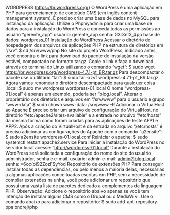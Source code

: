 WORDPRESS
(https://br.wordpress.org/)
O WordPress é uma aplicação em PHP para gerenciamento de conteúdo CMS (em inglês content management system).
É preciso criar uma base de dados no MySQL para instalação da aplicação. Utilize o Phpmyadmin para criar uma base de dados para a instalação do WordPress e conceda todas as permissões ao usuário “gerente_app”.
usuário: gerente_app
senha: G3r3nt3_4pp
base de dados: wordpress_01
Instalação do WordPress
Acessar o diretório de hospedagem dos arquivos de aplicações PHP na estrutura de diretórios em “/srv”.
$ cd /srv/www/php
No site do projeto WordPress, indicado antes, você encontra o link para download do pacote de instalação da versão estável, compactado no formato tar.gz. Copie o link e faça o download através do terminal do Linux utilizando o comando “wget”:
$ sudo wget https://br.wordpress.org/wordpress-4.7.1-pt_BR.tar.gz
Para descompactar o pacote use o utilitário “tar”:
$ sudo tar -xzvf wordpress-4.7.1-pt_BR.tar.gz
Agora vamos renomear o diretório descompactado para qualquer coisa .local:
$ sudo mv wordpress wordpress-01.local
O nome “wordpress-01.local” é apenas um exemplo, poderia ser “blog.local”.
Alterar o proprietário dos diretórios e arquivos em “/srv/www” para o usuário e grupo “www-data”
$ sudo chown www-data\: /srv/www -R
Adicionar o VirtualHost ao Apache
É preciso criar um arquivo de configuração do VirtualHost, no diretório “/etc/apache2/sites-available” e a entrada no arquivo “/etc/hosts” da mesma forma como foram criadas para as aplicações de teste APP1 e APP2.
Após a criação do VirtualHost e da entrada no arquivo “/etc/hosts” é preciso adicionar as configurações do Apache com o comando “a2ensite”:
$ sudo a2ensite wordpress-01.local.conf
Reiniciar o apache:
$ sudo systemctl restart apache2.service
Para iniciar a instalação do WordPress no servidor local acesse: “http://wordpress-01.local”
Durante a instalação do WordPress será solicitada a configuração do nome do site do usuário administrador, senha e e-mail.
usuário: admin
e-mail: admin@blog.local
senha: *6oc(oi92ZozFSyYod
Repositório de extensões PHP
Para conseguir instalar todas as dependências, ou pelo menos a maioria delas, necessárias a algumas aplicações conceituadas escritas em PHP, sem a necessidade de compilar extensões na unha, você pode adicionar um repositório que possui uma vasta lista de pacotes dedicado a complementos da linguagem PHP.
Observação: Adicione o repositório abaixo apenas se você tem intenção de instalar alguns CMS como o Drupal ou o MediaWiki.
Use o comando abaixo para adicionar o repositório:
$ sudo add-apt-repository ppa:ondrej/php
